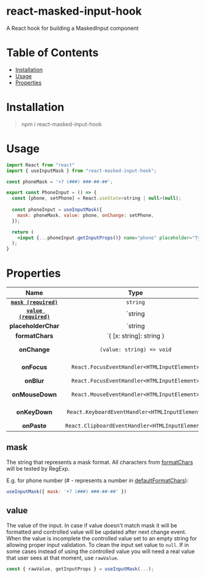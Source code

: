 # react-masked-input-hook
A React hook for building a MaskedInput component

# Table of Contents

- [Installation](#installation)
- [Usage](#usage)
- [Properties](#properties)

# Installation

> npm i react-masked-input-hook

# Usage

```jsx
import React from "react"
import { useInputMask } from "react-masked-input-hook";

const phoneMask = '+7 (###) ###-##-##';

export const PhoneInput = () => {
  const [phone, setPhone] = React.useState<string | null>(null);
  
  const phoneInput = useInputMask({
    mask: phoneMask, value: phone, onChange: setPhone,
  });

  return (
    <input {...phoneInput.getInputProps()} name="phone" placeholder="Type your phone number..." />
  );
}
```

# Properties

| Name                                                      | Type                                            | Default                                      | Description                                                                                                    |
| :-------------------------------------------------------: | :---------------------------------------------: | :------------------------------------------: | :------------------------------------------------------------------------------------------------------------: |
| **[`mask (required)`](#mask)**                            | `string` |                                      |                                              | The string that represents a mask format                                                                       |
| **[`value (required)`](#value)**                          | `string | null`                                 |                                              | The value of the input                                                                                         |
| **placeholderChar**                                       | `string | undefined`                            | `_`                                          | A character that represents unfilled parts of the mask                                                         |
| **formatChars**                                           | `{ [x: string]: string } | undefined`           | [defaultFormatChars](src/utils/constants.ts) | An object of rules where key represents a character from mask and value is a RegExp for testing that character |
| **onChange**                                              | `(value: string) => void`                       |                                              | Change event handler                                                                                           |
| **onFocus**                                               | `React.FocusEventHandler<HTMLInputElement>`     |                                              | Focus event handler                                                                                            |
| **onBlur**                                                | `React.FocusEventHandler<HTMLInputElement>`     |                                              | Blur event handler                                                                                             |
| **onMouseDown**                                           | `React.MouseEventHandler<HTMLInputElement>`     |                                              | MouseDown event handler                                                                                        |
| **onKeyDown**                                             | `React.KeyboardEventHandler<HTMLInputElement>`  |                                              | KeyDown event handler                                                                                          |
| **onPaste**                                               | `React.ClipboardEventHandler<HTMLInputElement>` |                                              | Paste event handler                                                                                            |

## mask

The string that represents a mask format. All characters from [formatChars](#formatChars) will be tested by RegExp.

E.g. for phone number (# - represents a number in [defaultFormatChars](src/utils/constants.ts)):
```js
useInputMask({ mask: '+7 (###) ###-##-##' })
```

## value

The value of the input. In case if value doesn't match mask it will be formatted and controlled value will be updated after next change event.
When the value is incomplete the controlled value set to an empty string for allowing proper input validation.
To clean the input set value to `null`.
If in some cases instead of using the controlled value you will need a real value that user sees at that moment, use `rawValue`.

```js
const { rawValue, getInputProps } = useInputMask(...);
```
